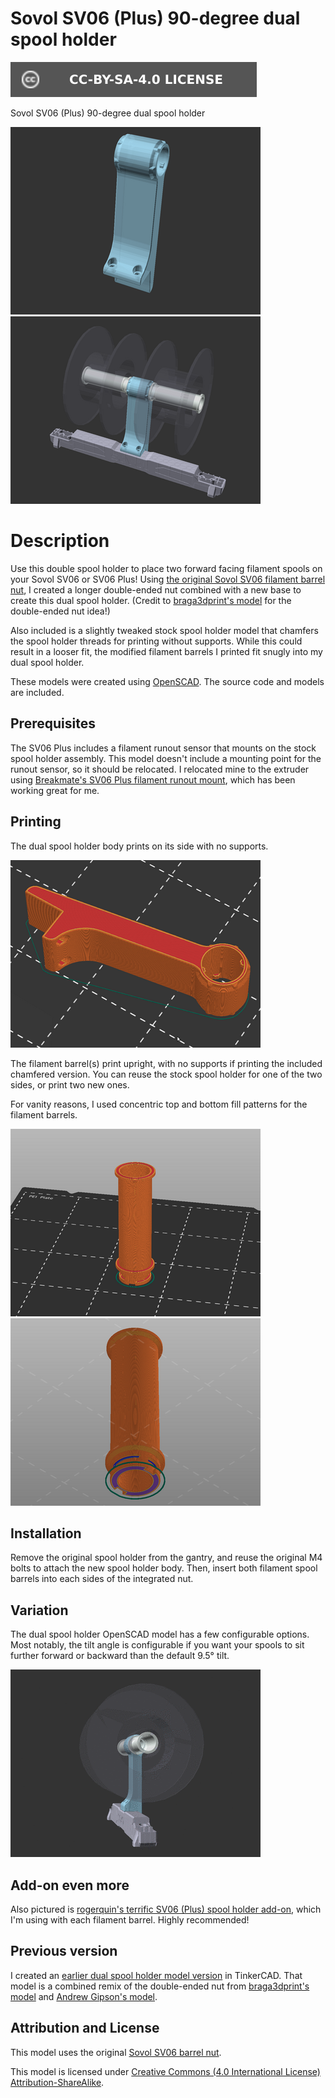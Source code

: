 # Sovol SV06 (Plus) 90-degree dual spool holder

[![CC-BY-SA-4.0 license][license-badge]][license]

Sovol SV06 (Plus) 90-degree dual spool holder

![Model render](images/readme/render-part.png)
![Installed model preview render](images/readme/render-model-preview.png)

# Description

Use this double spool holder to place two forward facing filament spools on your
Sovol SV06 or SV06 Plus! Using
[the original Sovol SV06 filament barrel nut][original-part-link-sv06],
I created a longer double-ended nut combined with a new base to create this dual
spool holder. (Credit to
[braga3dprint's model][braga3dprint-double-spool-holder] for the double-ended
nut idea!)

Also included is a slightly tweaked stock spool holder model that chamfers the
spool holder threads for printing without supports. While this could result in a
looser fit, the modified filament barrels I printed fit snugly into my dual
spool holder.

These models were created using [OpenSCAD][openscad]. The source code and models
are included.

## Prerequisites

The SV06 Plus includes a filament runout sensor that mounts on the stock spool
holder assembly. This model doesn't include a mounting point for the runout
sensor, so it should be relocated. I relocated mine to the extruder using
[Breakmate's SV06 Plus filament runout mount][breakmate-sv06-plus-runout-mount],
which has been working great for me.

## Printing

The dual spool holder body prints on its side with no supports.

![Slicer screenshot of dual spool holder](images/readme/slicer-screenshot-dual-spool-holder.png)

The filament barrel(s) print upright, with no supports if printing the included
chamfered version. You can reuse the stock spool holder for one of the two
sides, or print two new ones.

For vanity reasons, I used concentric top and bottom fill patterns for the
filament barrels.

![Slicer screenshot of filament barrel with chamfer](images/readme/slicer-screenshot-filament-barrel-chamfered.png)
![Slicer screenshot of filament barrel with chamfer, underside](images/readme/slicer-screenshot-filament-barrel-chamfered-2.png)

## Installation

Remove the original spool holder from the gantry, and reuse the original M4
bolts to attach the new spool holder body. Then, insert both filament spool
barrels into each sides of the integrated nut.

## Variation

The dual spool holder OpenSCAD model has a few configurable options. Most
notably, the tilt angle is configurable if you want your spools to sit further
forward or backward than the default 9.5° tilt.

![Animated render of various dual spool holder tilt angles](images/readme/demo-dual-spool-holder-tilt-angle.gif)

## Add-on even more

Also pictured is
[rogerquin's terrific SV06 (Plus) spool holder add-on][rogerquin-spool-holder-for-sovol-sv06],
which I'm using with each filament barrel. Highly recommended!

## Previous version

I created an [earlier dual spool holder model version][v1-model]
in TinkerCAD. That model is a combined remix of the double-ended nut from
[braga3dprint's model][braga3dprint-double-spool-holder] and
[Andrew Gipson's model][andrew-gipson-sv06-spool-holder].

## Attribution and License

This model uses the original [Sovol SV06 barrel nut][original-part-link-sv06].

This model is licensed under
[Creative Commons (4.0 International License) Attribution-ShareAlike][license].


[andrew-gipson-sv06-spool-holder]: https://www.printables.com/model/501529-sv06-spool-holder-with-filament-guide-v1
[braga3dprint-double-spool-holder]: https://www.printables.com/model/458130-sovol-sv06sv06-plus-double-filamentspool-holder
[breakmate-sv06-plus-runout-mount]: https://www.printables.com/model/493623-sv06-plus-filament-runout-mount
[license-badge]: /_static/license-badge-cc-by-sa-4.0.svg
[license]: http://creativecommons.org/licenses/by-sa/4.0/
[openscad]: https://openscad.org
[original-part-link-sv06]: https://github.com/Sovol3d/SV06-Fully-Open-Source/blob/main/Molded%20Parts%20STL/JXHSV06-07003-d%20Barrel%20nut.STL
[rogerquin-spool-holder-for-sovol-sv06]: https://www.printables.com/model/409684-spool-holder-for-sovol-sv06-3d-printer
[sovol-sv06]: https://github.com/Sovol3d/SV06-Fully-Open-Source
[v1-model]: https://www.printables.com/model/584632-sovol-sv06-plus-90-degree-dual-spool-holder
